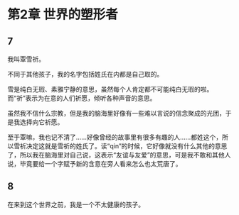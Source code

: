 # 第2章 世界的塑形者

## 7

我叫覃雪祈。

不同于其他孩子，我的名字包括姓氏在内都是自己取的。

雪是纯白无瑕、素雅宁静的意思，虽然每个人肯定都不可能纯白无瑕的啦。而“祈”表示为在意的人们祈愿，倾听各种声音的意思。

虽然我不信什么宗教，但是我的脑海里好像有一些难以言说的信念聚成的光团，于是我选择向它祈愿。

至于覃嘛，我也记不清了……好像曾经的故事里有很多有趣的人……都姓这个，所以雪祈决定这就是雪祈的姓氏了。读“qin”的时候，它好像就没有什么其他的意思了，所以我在脑海里对自己说，这表示“友谊与友爱”的意思，可是我不敢和其他人说，毕竟要给一个字赋予新的含意在旁人看来怎么也太荒唐了。

## 8

在来到这个世界之前，我是一个不太健康的孩子。




